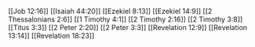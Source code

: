 [[Job 12:16]]
[[Isaiah 44:20]]
[[Ezekiel 8:13]]
[[Ezekiel 14:9]]
[[2 Thessalonians 2:6]]
[[1 Timothy 4:1]]
[[2 Timothy 2:16]]
[[2 Timothy 3:8]]
[[Titus 3:3]]
[[2 Peter 2:20]]
[[2 Peter 3:3]]
[[Revelation 12:9]]
[[Revelation 13:14]]
[[Revelation 18:23]]

